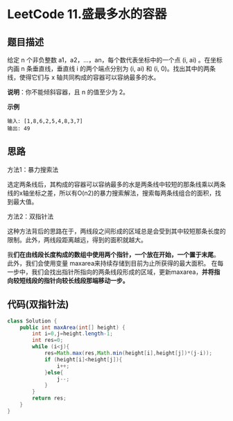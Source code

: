 # LeetCode 11.盛最多水的容器
## 题目描述
给定 n 个非负整数 a1，a2，...，an，每个数代表坐标中的一个点 (i, ai) 。在坐标内画 n 条垂直线，垂直线 i 的两个端点分别为 (i, ai) 和 (i, 0)。找出其中的两条线，使得它们与 x 轴共同构成的容器可以容纳最多的水。

**说明**：你不能倾斜容器，且 n 的值至少为 2。

**示例**
```
输入: [1,8,6,2,5,4,8,3,7]
输出: 49
```

## 思路
方法1：暴力搜索法

选定两条线后，其构成的容器可以容纳最多的水是两条线中较短的那条线乘以两条线的x轴坐标之差，所以有O(n2)的暴力搜索解法，搜索每两条线组合的面积，找到最大值。

方法2：双指针法

这种方法背后的思路在于，两线段之间形成的区域总是会受到其中较短那条长度的限制。此外，两线段距离越远，得到的面积就越大。

我**们在由线段长度构成的数组中使用两个指针，一个放在开始，一个置于末尾**。 此外，我们会使用变量 maxarea来持续存储到目前为止所获得的最大面积。 在每一步中，我们会找出指针所指向的两条线段形成的区域，更新maxarea，**并将指向较短线段的指针向较长线段那端移动一步。**

## 代码(双指针法)
```java
class Solution {
    public int maxArea(int[] height) {
        int i=0,j=height.length-1;
        int res=0;
        while (i<j){
            res=Math.max(res,Math.min(height[i],height[j])*(j-i));
            if (height[i]<height[j]){
                i++;
            }else{
                j--;
            }
        }
        return res;
    }
}
```